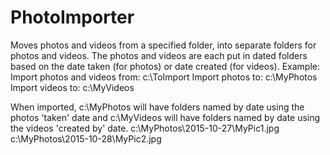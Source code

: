 # PhotoImporter
Moves photos and videos from a specified folder, into separate folders for photos and videos. The photos and videos are each put in dated folders based on the date taken (for photos) or date created (for videos).
Example:
Import photos and videos from: c:\ToImport
Import photos to: c:\MyPhotos
Import videos to: c:\MyVideos

When imported, c:\MyPhotos will have folders named by date using the photos 'taken' date and c:\MyVideos will have folders named by date using the videos 'created by' date.
c:\MyPhotos\2015-10-27\MyPic1.jpg
c:\MyPhotos\2015-10-28\MyPic2.jpg

